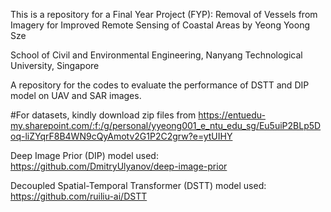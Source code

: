 This is a repository for a Final Year Project (FYP): Removal of Vessels from Imagery for Improved Remote Sensing of Coastal Areas by Yeong Yoong Sze

School of Civil and Environmental Engineering, Nanyang Technological University, Singapore

A repository for the codes to evaluate the performance of DSTT and DIP model on UAV and SAR images.

#For datasets, kindly download zip files from https://entuedu-my.sharepoint.com/:f:/g/personal/yyeong001_e_ntu_edu_sg/Eu5uiP2BLp5Doq-liZYqrF8B4WN9cQyAmotv2G1P2C2grw?e=ytUIHY

Deep Image Prior (DIP) model used: https://github.com/DmitryUlyanov/deep-image-prior

Decoupled Spatial-Temporal Transformer (DSTT) model used: https://github.com/ruiliu-ai/DSTT
